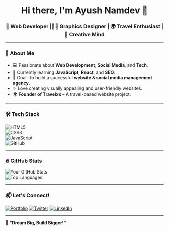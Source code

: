 <h1 align="center">Hi there, I'm Ayush Namdev 👋</h1>
<h3 align="center">🚀 Web Developer |🧑‍🎨 Graphics Designer | 🌍 Travel Enthusiast | 🎨 Creative Mind</h3>

---

### 🌟 About Me  
- 💻 Passionate about **Web Development**, **Social Media**, and **Tech**.  
- 🌱 Currently learning **JavaScript**, **React**, and **SEO**.  
- 🎯 Goal: To build a successful **website & social media management agency**.  
- ✨ Love creating visually appealing and user-friendly websites.  
- 🌍 **Founder of Travelxx** – A travel-based website project.
  
---

### 🛠️ Tech Stack  
![HTML5](https://img.shields.io/badge/HTML5-%23E34F26.svg?style=for-the-badge&logo=html5&logoColor=white)  
![CSS3](https://img.shields.io/badge/CSS3-%231572B6.svg?style=for-the-badge&logo=css3&logoColor=white)  
![JavaScript](https://img.shields.io/badge/JavaScript-%23F7DF1E.svg?style=for-the-badge&logo=javascript&logoColor=black)  
![GitHub](https://img.shields.io/badge/GitHub-%23181717.svg?style=for-the-badge&logo=github&logoColor=white)  

---

### 🔥 GitHub Stats  
![Your GitHub Stats](https://github-readme-stats.vercel.app/api?username=iamayushnamdev&show_icons=true&theme=tokyonight)  
![Top Languages](https://github-readme-stats.vercel.app/api/top-langs/?username=iamayushnamdev&layout=compact&theme=tokyonight)  

---

### 📬 Let's Connect!  
[![Portfolio](https://img.shields.io/badge/🌐-Website-2ea44f)](https://yourwebsite.com) [![Twitter](https://img.shields.io/badge/Twitter-%231DA1F2.svg?style=for-the-badge&logo=twitter&logoColor=white)](https://x.com/AyushNamdev05) [![LinkedIn](https://img.shields.io/badge/LinkedIn-%230077B5.svg?style=for-the-badge&logo=linkedin&logoColor=white)](https://www.linkedin.com/in/ayushnamdev/)  

---

🚀 **"Dream Big, Build Bigger!"**  

